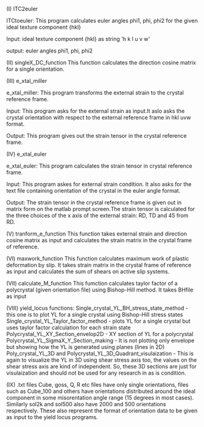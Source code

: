 (I) ITC2euler

ITCtoeuler: This program calculates euler angles phi1, phi, phi2 for the given ideal texture component {hkl}<uvw>

Input: ideal texture component {hkl}<uvw> as string 'h k l u v w'

output: euler angles phi1, phi, phi2

(II) singleX_DC_function
This function calculates the direction cosine matrix for a single orientation.

(III) e_xtal_miller

e_xtal_miller: This program transforms the external strain to the crystal reference frame.

Input: This program asks for the external strain as input.It aslo asks the crystal orientation with respect to the external reference frame in hkl uvw format.

Output: This program gives out the strain tensor in the crystal reference frame. 


(IV) e_xtal_euler

e_xtal_euler: This program calculates the strain tensor in crystal reference frame.

Input: This program askes for external strain condition. It also asks for the text file containing orientation of the crystal in the euler angle format.

Output: The strain tensor in the crystal reference frame is given out in matrix form on the matlab prompt screen.The strain tensor is calculated for the three choices of the x axis of the external strain: RD, TD and 45 from RD. 

(V) tranform_e_function
This function takes external strain and direction cosine matrix as input and calculates the strain matrix in the crystal frame of reference.

(VI) maxwork_function
This function calculates maximum work of plastic deformation by slip. It takes strain matrix in the crystal frame of reference as input and calculates the sum of shears on active slip systems.

(VII) calculate_M_function
This fumction calculates taylor factor of a polycrystal (given orientation file) using Bishop-Hill method. It takes BHfile as input

(VIII) yield_locus functions:
Single_crystal_YL_BH_stress_state_method - this one is to plot YL for a single crystal using Bishop-Hill stress states
Single_crystal_YL_Taylor_factor_method - plots YL for a single crystal but uses taylor factor calculation for each strain state
Polycrystal_YL_XY_Section_envelop2D - XY section of YL for a polycrystal
Polycrystal_YL_SigmaX_Y_Section_making - It is not plotting only envelope but showing how the YL is generated using planes (lines in 2D)
Poly_crystal_YL_3D and Polycrystal_YL_3D_Quadrant_visulaization - This is again to visualize the YL in 3D using shear stress axis too, the values on the shear stress axis are kind of independent. So, these 3D sections are just for visulaization and should not be used for any research in as is condition.

(IX) .txt files
Cube, goss, Q, R etc files have only single orientations, files such as Cube_100 and others have orientations distributed around the ideal component in some misorentation angle range (15 degrees in most cases). Similarly sol2k and sol500 also have 2000 and 500 orientations respectively. These also represent the format of orientation data to be given as input to the yield locus programs.
